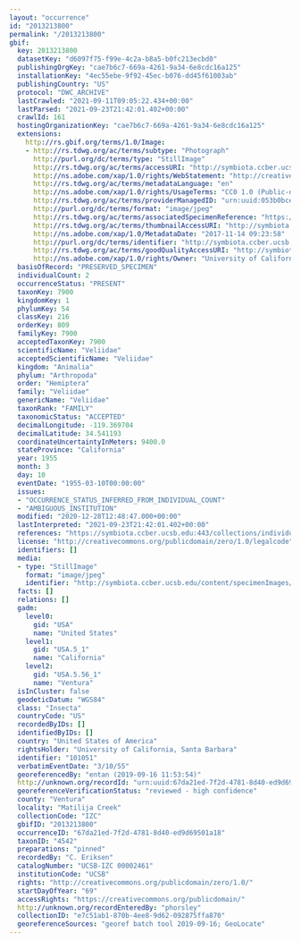 ```yaml
---
layout: "occurrence"
id: "2013213800"
permalink: "/2013213800"
gbif:
  key: 2013213800
  datasetKey: "d6097f75-f99e-4c2a-b8a5-b0fc213ecbd0"
  publishingOrgKey: "cae7b6c7-669a-4261-9a34-6e8cdc16a125"
  installationKey: "4ec55ebe-9f92-45ec-b076-dd45f61003ab"
  publishingCountry: "US"
  protocol: "DWC_ARCHIVE"
  lastCrawled: "2021-09-11T09:05:22.434+00:00"
  lastParsed: "2021-09-23T21:42:01.402+00:00"
  crawlId: 161
  hostingOrganizationKey: "cae7b6c7-669a-4261-9a34-6e8cdc16a125"
  extensions:
    http://rs.gbif.org/terms/1.0/Image:
    - http://rs.tdwg.org/ac/terms/subtype: "Photograph"
      http://purl.org/dc/terms/type: "StillImage"
      http://rs.tdwg.org/ac/terms/accessURI: "http://symbiota.ccber.ucsb.edu/content/specimenImages/UCSB_IZC/UCSB-IZC00002/UCSB-IZC_00002461.jpg"
      http://ns.adobe.com/xap/1.0/rights/WebStatement: "http://creativecommons.org/publicdomain/zero/1.0/"
      http://rs.tdwg.org/ac/terms/metadataLanguage: "en"
      http://ns.adobe.com/xap/1.0/rights/UsageTerms: "CC0 1.0 (Public-domain)"
      http://rs.tdwg.org/ac/terms/providerManagedID: "urn:uuid:053b0bce-3c95-4fd0-9ab0-945b0e915f76"
      http://purl.org/dc/terms/format: "image/jpeg"
      http://rs.tdwg.org/ac/terms/associatedSpecimenReference: "https://symbiota.ccber.ucsb.edu:443/collections/individual/index.php?occid=101051"
      http://rs.tdwg.org/ac/terms/thumbnailAccessURI: "http://symbiota.ccber.ucsb.edu/content/specimenImages/UCSB_IZC/UCSB-IZC00002/UCSB-IZC_00002461_tn.jpg"
      http://ns.adobe.com/xap/1.0/MetadataDate: "2017-11-14 09:23:58"
      http://purl.org/dc/terms/identifier: "http://symbiota.ccber.ucsb.edu/content/specimenImages/UCSB_IZC/UCSB-IZC00002/UCSB-IZC_00002461.jpg"
      http://rs.tdwg.org/ac/terms/goodQualityAccessURI: "http://symbiota.ccber.ucsb.edu/content/specimenImages/UCSB_IZC/UCSB-IZC00002/UCSB-IZC_00002461.jpg"
      http://ns.adobe.com/xap/1.0/rights/Owner: "University of California, Santa Barbara"
  basisOfRecord: "PRESERVED_SPECIMEN"
  individualCount: 2
  occurrenceStatus: "PRESENT"
  taxonKey: 7900
  kingdomKey: 1
  phylumKey: 54
  classKey: 216
  orderKey: 809
  familyKey: 7900
  acceptedTaxonKey: 7900
  scientificName: "Veliidae"
  acceptedScientificName: "Veliidae"
  kingdom: "Animalia"
  phylum: "Arthropoda"
  order: "Hemiptera"
  family: "Veliidae"
  genericName: "Veliidae"
  taxonRank: "FAMILY"
  taxonomicStatus: "ACCEPTED"
  decimalLongitude: -119.369704
  decimalLatitude: 34.541193
  coordinateUncertaintyInMeters: 9400.0
  stateProvince: "California"
  year: 1955
  month: 3
  day: 10
  eventDate: "1955-03-10T00:00:00"
  issues:
  - "OCCURRENCE_STATUS_INFERRED_FROM_INDIVIDUAL_COUNT"
  - "AMBIGUOUS_INSTITUTION"
  modified: "2020-12-28T12:48:47.000+00:00"
  lastInterpreted: "2021-09-23T21:42:01.402+00:00"
  references: "https://symbiota.ccber.ucsb.edu:443/collections/individual/index.php?occid=101051"
  license: "http://creativecommons.org/publicdomain/zero/1.0/legalcode"
  identifiers: []
  media:
  - type: "StillImage"
    format: "image/jpeg"
    identifier: "http://symbiota.ccber.ucsb.edu/content/specimenImages/UCSB_IZC/UCSB-IZC00002/UCSB-IZC_00002461.jpg"
  facts: []
  relations: []
  gadm:
    level0:
      gid: "USA"
      name: "United States"
    level1:
      gid: "USA.5_1"
      name: "California"
    level2:
      gid: "USA.5.56_1"
      name: "Ventura"
  isInCluster: false
  geodeticDatum: "WGS84"
  class: "Insecta"
  countryCode: "US"
  recordedByIDs: []
  identifiedByIDs: []
  country: "United States of America"
  rightsHolder: "University of California, Santa Barbara"
  identifier: "101051"
  verbatimEventDate: "3/10/55"
  georeferencedBy: "entan (2019-09-16 11:53:54)"
  http://unknown.org/recordId: "urn:uuid:67da21ed-7f2d-4781-8d40-ed9d69501a18"
  georeferenceVerificationStatus: "reviewed - high confidence"
  county: "Ventura"
  locality: "Matilija Creek"
  collectionCode: "IZC"
  gbifID: "2013213800"
  occurrenceID: "67da21ed-7f2d-4781-8d40-ed9d69501a18"
  taxonID: "4542"
  preparations: "pinned"
  recordedBy: "C. Eriksen"
  catalogNumber: "UCSB-IZC 00002461"
  institutionCode: "UCSB"
  rights: "http://creativecommons.org/publicdomain/zero/1.0/"
  startDayOfYear: "69"
  accessRights: "https://creativecommons.org/publicdomain/"
  http://unknown.org/recordEnteredBy: "phorsley"
  collectionID: "e7c51ab1-870b-4ee8-9d62-092875ffa870"
  georeferenceSources: "georef batch tool 2019-09-16; GeoLocate"
---
```

